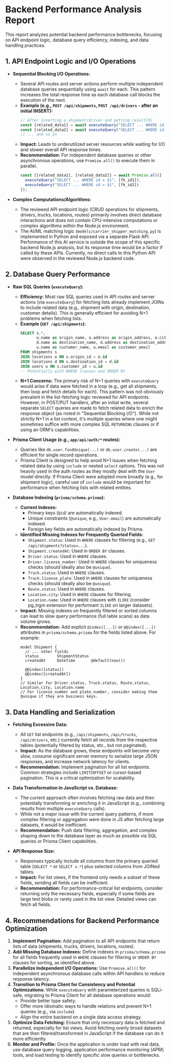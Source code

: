 # Backend Performance Analysis Report

This report analyzes potential backend performance bottlenecks, focusing on API endpoint logic, database query efficiency, indexing, and data handling practices.

## 1. API Endpoint Logic and I/O Operations

*   **Sequential Blocking I/O Operations:**
    *   Several API routes and server actions perform multiple independent database queries sequentially using `await` for each. This pattern increases the total response time as each database call blocks the execution of the next.
    *   **Example (e.g., `POST /api/shipments`, `POST /api/drivers` - after an initial INSERT):**
        ```typescript
        // After inserting a shipment/driver and getting result[0]
        const [related_data1] = await executeQuery("SELECT ... WHERE id = $1", [fk_id1]);
        const [related_data2] = await executeQuery("SELECT ... WHERE id = $1", [fk_id2]);
        // ... and so on
        ```
    *   **Impact:** Leads to underutilized server resources while waiting for I/O and slower overall API response times.
    *   **Recommendation:** For independent database queries or other asynchronous operations, use `Promise.all()` to execute them in parallel.
        ```typescript
        const [[related_data1], [related_data2]] = await Promise.all([
          executeQuery("SELECT ... WHERE id = $1", [fk_id1]),
          executeQuery("SELECT ... WHERE id = $1", [fk_id2])
        ]);
        ```

*   **Complex Computations/Algorithms:**
    *   The reviewed API endpoint logic (CRUD operations for shipments, drivers, trucks, locations, routes) primarily involves direct database interactions and does not contain CPU-intensive computations or complex algorithms within the Node.js environment.
    *   The AI/ML matching logic (`models/carrier_shipper_matching.py`) is implemented in Python and exposed via a separate Flask API. Performance of this AI service is outside the scope of this specific backend Node.js analysis, but its response time would be a factor if called by these APIs. Currently, no direct calls to this Python API were observed in the reviewed Node.js backend code.

## 2. Database Query Performance

*   **Raw SQL Queries (`executeQuery`):**
    *   **Efficiency:** Most raw SQL queries used in API routes and server actions (via `executeQuery`) for fetching lists already implement JOINs to include related data (e.g., shipment with origin, destination, customer details). This is generally efficient for avoiding N+1 problems when fetching lists.
    *   **Example (`GET /api/shipments`):**
        ```sql
        SELECT s.*,
               o.name as origin_name, o.address as origin_address, o.city as origin_city,
               d.name as destination_name, d.address as destination_address, d.city as destination_city,
               u.name as customer_name, u.email as customer_email
        FROM shipments s
        JOIN locations o ON s.origin_id = o.id
        JOIN locations d ON s.destination_id = d.id
        JOIN users u ON s.customer_id = u.id
        -- Potentially with WHERE clauses and ORDER BY
        ```
    *   **N+1 Concerns:** The primary risk of N+1 queries with `executeQuery` would arise if data were fetched in a loop (e.g., get all shipments, then loop and fetch details for each). This pattern was not obviously prevalent in the list-fetching logic reviewed for API endpoints. However, in POST/PUT handlers, after an initial write, several separate `SELECT` queries are made to fetch related data to enrich the response object (as noted in "Sequential Blocking I/O"). While not strictly N+1 in a list context, it's multiple queries where one might sometimes suffice with more complex SQL `RETURNING` clauses or if using an ORM's capabilities.

*   **Prisma Client Usage (e.g., `app/api/auth/*` routes):**
    *   Queries like `db.user.findUnique(...)` or `db.user.create(...)` are efficient for single record operations.
    *   Prisma Client is designed to help avoid N+1 issues when fetching related data by using `include` or nested `select` options. This was not heavily used in the auth routes as they mostly deal with the `User` model directly. If Prisma Client were adopted more broadly (e.g., for shipment logic), careful use of `include` would be important for performance when fetching lists with related entities.

*   **Database Indexing (`prisma/schema.prisma`):**
    *   **Current Indexes:**
        *   Primary keys (`@id`) are automatically indexed.
        *   Unique constraints (`@unique`, e.g., `User.email`) are automatically indexed.
        *   Foreign key fields are automatically indexed by Prisma.
    *   **Identified Missing Indexes for Frequently Queried Fields:**
        *   `Shipment.status`: Used in `WHERE` clauses for filtering (e.g., `GET /api/shipments?status=...`).
        *   `Shipment.createdAt`: Used in `ORDER BY` clauses.
        *   `Driver.status`: Used in `WHERE` clauses.
        *   `Driver.license_number`: Used in `WHERE` clauses for uniqueness checks (should ideally also be `@unique`).
        *   `Truck.status`: Used in `WHERE` clauses.
        *   `Truck.license_plate`: Used in `WHERE` clauses for uniqueness checks (should ideally also be `@unique`).
        *   `Route.status`: Used in `WHERE` clauses.
        *   `Location.city`: Used in `WHERE` clauses for filtering.
        *   `Location.name`: Used in `WHERE` clauses with `ILIKE` (consider pg_trgm extension for performant `ILIKE` on larger datasets).
    *   **Impact:** Missing indexes on frequently filtered or sorted columns can lead to slow query performance (full table scans) as data volume grows.
    *   **Recommendation:** Add explicit `@index([...])` or `@@index([...])` attributes in `prisma/schema.prisma` for the fields listed above. For example:
        ```prisma
        model Shipment {
          // ... other fields
          status        ShipmentStatus
          createdAt     DateTime       @default(now())

          @@index([status])
          @@index([createdAt])
        }
        // Similar for Driver.status, Truck.status, Route.status, Location.city, Location.name
        // For license_number and plate_number, consider making them @unique if they are business keys.
        ```

## 3. Data Handling and Serialization

*   **Fetching Excessive Data:**
    *   All `GET` list endpoints (e.g., `/api/shipments`, `/api/trucks`, `/api/drivers`, etc.) currently fetch all records from the respective tables (potentially filtered by status, etc., but not paginated).
    *   **Impact:** As the database grows, these endpoints will become very slow, consume significant server memory to serialize large JSON responses, and increase network latency for clients.
    *   **Recommendation:** Implement pagination for all list endpoints. Common strategies include `LIMIT`/`OFFSET` or cursor-based pagination. This is a critical optimization for scalability.

*   **Data Transformation in JavaScript vs. Database:**
    *   The current approach often involves fetching raw data and then potentially transforming or enriching it in JavaScript (e.g., combining results from multiple `executeQuery` calls).
    *   While not a major issue with the current query patterns, if more complex filtering or aggregation were done in JS after fetching large datasets, it would be inefficient.
    *   **Recommendation:** Push data filtering, aggregation, and complex shaping down to the database layer as much as possible via SQL queries or Prisma Client capabilities.

*   **API Response Size:**
    *   Responses typically include all columns from the primary queried table (`SELECT *` or `SELECT s.*`) plus selected columns from JOINed tables.
    *   **Impact:** For list views, if the frontend only needs a subset of these fields, sending all fields can be inefficient.
    *   **Recommendation:** For performance-critical list endpoints, consider returning only the necessary fields, especially if some fields are large text blobs or rarely used in the list view. Detailed views can fetch all fields.

## 4. Recommendations for Backend Performance Optimization

1.  **Implement Pagination:** Add pagination to all API endpoints that return lists of data (shipments, trucks, drivers, locations, routes).
2.  **Add Missing Database Indexes:** Define indexes in `prisma/schema.prisma` for all fields frequently used in `WHERE` clauses for filtering or `ORDER BY` clauses for sorting, as identified above.
3.  **Parallelize Independent I/O Operations:** Use `Promise.all()` for independent asynchronous database calls within API handlers to reduce response latency.
4.  **Transition to Prisma Client for Consistency and Potential Optimizations:** While `executeQuery` with parameterized queries is SQLi-safe, migrating to Prisma Client for all database operations would:
    *   Provide better type safety.
    *   Offer more idiomatic ways to handle relations and prevent N+1 queries (e.g., via `include`).
    *   Align the entire backend on a single data access strategy.
5.  **Optimize Data Fetching:** Ensure that only necessary data is fetched and returned, especially for list views. Avoid fetching overly broad datasets that are then filtered/transformed in JavaScript if the database can do it more efficiently.
6.  **Monitor and Profile:** Once the application is under load with real data, use database query logging, application performance monitoring (APM) tools, and load testing to identify specific slow queries or bottlenecks.
